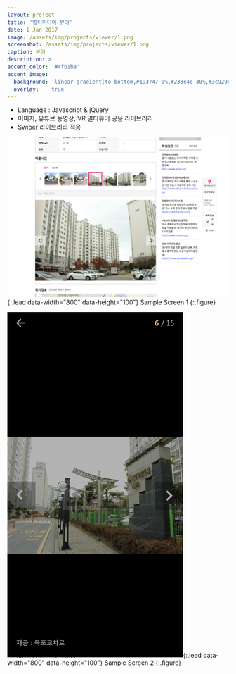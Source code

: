 ```yaml
---
layout: project
title: '멀티미디어 뷰어'
date: 1 Jan 2017
image: /assets/img/projects/viewer/1.png
screenshot: /assets/img/projects/viewer/1.png
caption: 뷰어 
description: >
accent_color: '#4fb1ba'
accent_image:
  background: 'linear-gradient(to bottom,#193747 0%,#233e4c 30%,#3c929e 50%,#d5d5d4 70%,#cdccc8 100%)'
  overlay:    true
---
```


* Language : Javascript & jQuery
* 이미지, 유튜브 동영상, VR 멀티뷰어 공용 라이브러리
* Swiper 라이브러리 적용

![Full-width image](/assets/img/projects/viewer/2.png){:.lead data-width="800" data-height="100"}
Sample Screen 1
{:.figure}

![Full-width image](/assets/img/projects/viewer/3.png){:.lead data-width="800" data-height="100"}
Sample Screen 2
{:.figure}


